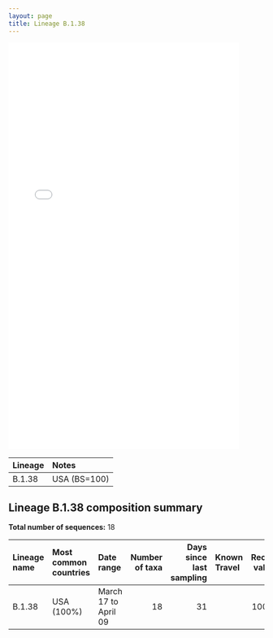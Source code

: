 ```yaml
---
layout: page
title: Lineage B.1.38
---
```




<embed src="../assets/images/B.1.38.pdf" type="application/pdf" width="90%" height="800px" />


| Lineage | Notes |
|:-----|:-----|
| B.1.38 | USA (BS=100) |

<h2>Lineage B.1.38 composition summary </h2>

<strong>Total number of sequences:</strong> 18

| Lineage name | Most common countries | Date range | Number of taxa |  Days since last sampling | Known Travel | Recall value |
|:-----|:-----|:-------|-------:|-------:|:---------|--------:|
| B.1.38 | USA (100%) | March 17 to April 09 | 18 | 31 |  | 100.0 |
